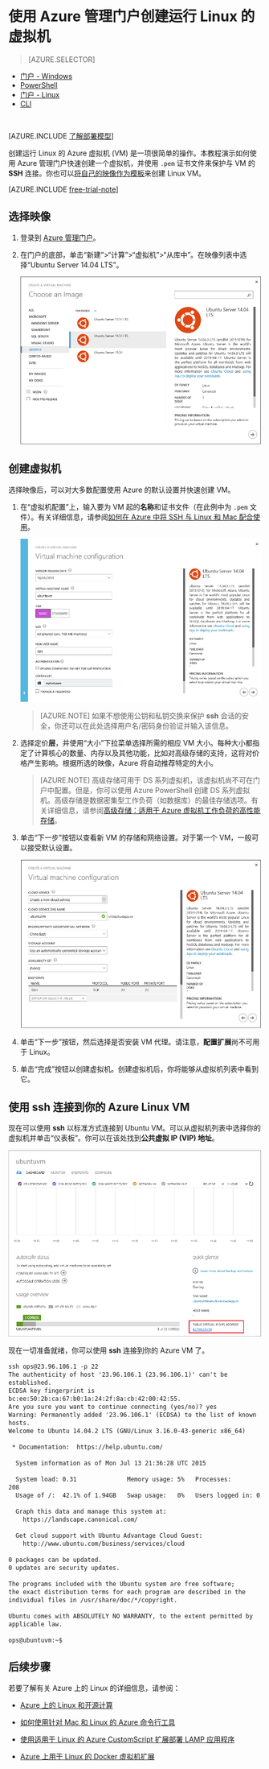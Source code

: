 <properties
	pageTitle="在 Azure 管理门户中创建运行 Linux 的 Azure 虚拟机 | Azure"
	description="在 Azure 管理门户中使用 Azure 资源组创建运行 Linux 的 Azure 虚拟机 (VM)。"
	services="virtual-machines"
	documentationCenter=""
	authors="squillace"
	manager="timlt"
	editor="tysonn"
	tags="azure-resource-manager"/>

<tags
	ms.service="virtual-machines"
	ms.date="10/21/2015"
	wacn.date="03/28/2016"/>

# 使用 Azure 管理门户创建运行 Linux 的虚拟机

> [AZURE.SELECTOR]
- [门户 - Windows](/documentation/articles/virtual-machines-windows-tutorial-classic-portal)
- [PowerShell](/documentation/articles/virtual-machines-ps-create-preconfigure-windows-vms)
- [门户 - Linux](/documentation/articles/virtual-machines-linux-tutorial-portal-rm)
- [CLI](/documentation/articles/virtual-machines-linux-tutorial)

<br>

[AZURE.INCLUDE [了解部署模型](../includes/learn-about-deployment-models-classic-include.md)]

创建运行 Linux 的 Azure 虚拟机 (VM) 是一项很简单的操作。本教程演示如何使用 Azure 管理门户快速创建一个虚拟机，并使用 `.pem` 证书文件来保护与 VM 的 **SSH** 连接。你也可以[将自己的映像作为模板](/documentation/articles/virtual-machines-linux-create-upload-vhd)来创建 Linux VM。

[AZURE.INCLUDE [free-trial-note](../includes/free-trial-note.md)]

## 选择映像

1. 登录到 [Azure 管理门户](https://manage.windowsazure.cn)。

2. 在门户的底部，单击“新建”>“计算”>“虚拟机”>“从库中”。在映像列表中选择“Ubuntu Server 14.04 LTS”。

	![选择 VM 映像](./media/virtual-machines-linux-tutorial-portal-rm/chooseubuntuvm.png)

## 创建虚拟机

选择映像后，可以对大多数配置使用 Azure 的默认设置并快速创建 VM。

1. 在“虚拟机配置”上，输入要为 VM 起的**名称**和证书文件（在此例中为 `.pem` 文件）。有关详细信息，请参阅[如何在 Azure 中将 SSH 与 Linux 和 Mac 配合使用](/documentation/articles/virtual-machines-linux-use-ssh-key)。

	![](./media/virtual-machines-linux-tutorial-portal-rm/step-1-thebasics.png)

	> [AZURE.NOTE] 如果不想使用公钥和私钥交换来保护 **ssh** 会话的安全，你还可以在此处选择用户名/密码身份验证并输入该信息。

2. 选择定价**层**，并使用“大小”下拉菜单选择所需的相应 VM 大小。每种大小都指定了计算核心的数量、内存以及其他功能，比如对高级存储的支持，这将对价格产生影响。根据所选的映像，Azure 将自动推荐特定的大小。

	>[AZURE.NOTE] 高级存储可用于 DS 系列虚拟机，该虚拟机尚不可在门户中配置。但是，你可以使用 Azure PowerShell 创建 DS 系列虚拟机。高级存储是数据密集型工作负荷（如数据库）的最佳存储选项。有关详细信息，请参阅[高级存储：适用于 Azure 虚拟机工作负荷的高性能存储](/documentation/articles/storage-premium-storage)。

3. 单击“下一步”按钮以查看新 VM 的存储和网络设置。对于第一个 VM，一般可以接受默认设置。

	![](./media/virtual-machines-linux-tutorial-portal-rm/step-3-settings.png)

6. 单击“下一步”按钮，然后选择是否安装 VM 代理。请注意，**配置扩展**尚不可用于 Linux。

8. 单击“完成”按钮以创建虚拟机。创建虚拟机后，你将能够从虚拟机列表中看到它。

## 使用 **ssh** 连接到你的 Azure Linux VM

现在可以使用 **ssh** 以标准方式连接到 Ubuntu VM。可以从虚拟机列表中选择你的虚拟机并单击“仪表板”。你可以在该处找到**公共虚拟 IP (VIP) 地址**。

![成功创建的摘要](./media/virtual-machines-linux-tutorial-portal-rm/successresultwithip.png)

现在一切准备就绪，你可以使用 **ssh** 连接到你的 Azure VM 了。

	ssh ops@23.96.106.1 -p 22
	The authenticity of host '23.96.106.1 (23.96.106.1)' can't be established.
	ECDSA key fingerprint is bc:ee:50:2b:ca:67:b0:1a:24:2f:8a:cb:42:00:42:55.
	Are you sure you want to continue connecting (yes/no)? yes
	Warning: Permanently added '23.96.106.1' (ECDSA) to the list of known hosts.
	Welcome to Ubuntu 14.04.2 LTS (GNU/Linux 3.16.0-43-generic x86_64)

	 * Documentation:  https://help.ubuntu.com/

	  System information as of Mon Jul 13 21:36:28 UTC 2015

	  System load: 0.31              Memory usage: 5%   Processes:       208
	  Usage of /:  42.1% of 1.94GB   Swap usage:   0%   Users logged in: 0

	  Graph this data and manage this system at:
	    https://landscape.canonical.com/

	  Get cloud support with Ubuntu Advantage Cloud Guest:
	    http://www.ubuntu.com/business/services/cloud

	0 packages can be updated.
	0 updates are security updates.

	The programs included with the Ubuntu system are free software;
	the exact distribution terms for each program are described in the
	individual files in /usr/share/doc/*/copyright.

	Ubuntu comes with ABSOLUTELY NO WARRANTY, to the extent permitted by
	applicable law.

	ops@ubuntuvm:~$

## 后续步骤

若要了解有关 Azure 上的 Linux 的详细信息，请参阅：

- [Azure 上的 Linux 和开源计算](/documentation/articles/virtual-machines-linux-opensource)

- [如何使用针对 Mac 和 Linux 的 Azure 命令行工具](/documentation/articles/virtual-machines-command-line-tools)

- [使用适用于 Linux 的 Azure CustomScript 扩展部署 LAMP 应用程序](/documentation/articles/virtual-machines-linux-script-lamp)

- [Azure 上用于 Linux 的 Docker 虚拟机扩展](/documentation/articles/virtual-machines-docker-vm-extension)

<!---HONumber=Mooncake_0321_2016-->
